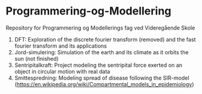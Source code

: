 # Programmering-og-Modellering
Repository for Programmering og Modellerings fag ved Videregående Skole
1. DFT: Exploration of the discrete fourier transform (removed) and the fast fourier transform and its applications
2. Jord-simulering: Simulation of the earth and its climate as it orbits the sun (not finished)
3. Sentripitalkraft: Project modeling the sentripital force exerted on an object in circular motion with real data
4. Smittespredning: Modeling spread of disease following the SIR-model (https://en.wikipedia.org/wiki/Compartmental_models_in_epidemiology)

